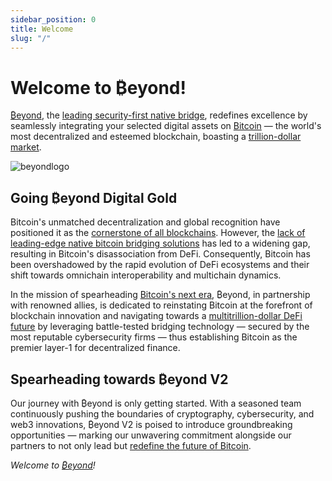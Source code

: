 ```yaml
---
sidebar_position: 0
title: Welcome
slug: "/"
---
```


# Welcome to ₿eyond!

[₿eyond](https://www.beyond.tech/), the [leading security-first native bridge](https://www.beyond.tech/), redefines excellence by seamlessly integrating your selected digital assets on [Bitcoin](https://bitcoin.org/bitcoin.pdf) — the world's most decentralized and esteemed blockchain, boasting a [trillion-dollar market](https://coinmarketcap.com/currencies/bitcoin/).

![beyondlogo](/img/bitcoinwide.png)

## Going ₿eyond Digital Gold

Bitcoin's unmatched decentralization and global recognition have positioned it as the [cornerstone of all blockchains](https://coinmarketcap.com/). However, the [lack of leading-edge native bitcoin bridging solutions](https://defillama.com/bridges) has led to a widening gap, resulting in Bitcoin's disassociation from DeFi. Consequently, Bitcoin has been overshadowed by the rapid evolution of DeFi ecosystems and their shift towards omnichain interoperability and multichain dynamics.

In the mission of spearheading [Bitcoin's next era](https://en.wikipedia.org/wiki/History_of_bitcoin), ₿eyond, in partnership with renowned allies, is dedicated to reinstating Bitcoin at the forefront of blockchain innovation and navigating towards a [multitrillion-dollar DeFi future](https://blockworks.co/news/bitcoin-defi-future) by leveraging battle-tested bridging technology — secured by the most reputable cybersecurity firms — thus establishing Bitcoin as the premier layer-1 for decentralized finance.

## Spearheading towards ₿eyond V2

Our journey with ₿eyond is only getting started. With a seasoned team continuously pushing the boundaries of cryptography, cybersecurity, and web3 innovations, ₿eyond V2 is poised to introduce groundbreaking opportunities — marking our unwavering commitment alongside our partners to not only lead but [redefine the future of Bitcoin](https://www.ignasdefi.com/p/ordinals-and-btc-defi-start-here).

_Welcome to [₿eyond](https://www.beyond.tech/)!_
